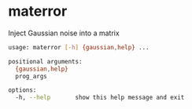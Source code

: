 # materror

Inject Gaussian noise into a matrix

```sh
usage: materror [-h] {gaussian,help} ...

positional arguments:
  {gaussian,help}
  prog_args

options:
  -h, --help       show this help message and exit
```
